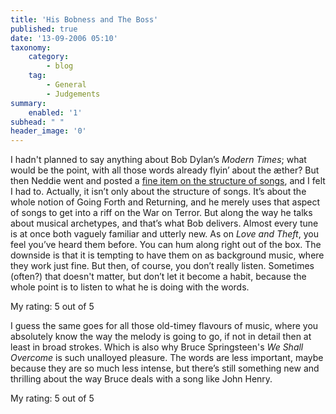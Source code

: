```yaml
---
title: 'His Bobness and The Boss'
published: true
date: '13-09-2006 05:10'
taxonomy:
    category:
        - blog
    tag:
        - General
        - Judgements
summary:
    enabled: '1'
subhead: " "
header_image: '0'
---
```


I hadn't planned to say anything about Bob Dylan’s _Modern Times_; what would be the point, with all those words already flyin’ about the æther? But then Neddie went and posted a [fine item on the structure of songs](http://byneddiejingo.blogspot.com/2006/09/we-have-not-gone-forth-we-will-never.html), and I felt I had to. Actually, it isn’t only about the structure of songs. It’s about the whole notion of Going Forth and Returning, and he merely uses that aspect of songs to get into a riff on the War on Terror. But along the way he talks about musical archetypes, and that’s what Bob delivers. Almost every tune is at once both vaguely familiar and utterly new. As on _Love and Theft_, you feel you’ve heard them before. You can hum along right out of the box. The downside is that it is tempting to have them on as background music, where they work just fine. But then, of course, you don’t really listen. Sometimes (often?) that doesn't matter, but don’t let it become a habit, because the whole point is to listen to what he is doing with the words. 

My rating: 5 out of 5

I guess the same goes for all those old-timey flavours of music, where you absolutely know the way the melody is going to go, if not in detail then at least in broad strokes. Which is also why Bruce Springsteen's _We Shall Overcome_ is such unalloyed pleasure. The words are less important, maybe because they are so much less intense, but there’s still something new and thrilling about the way Bruce deals with a song like John Henry. 

My rating: 5 out of 5
